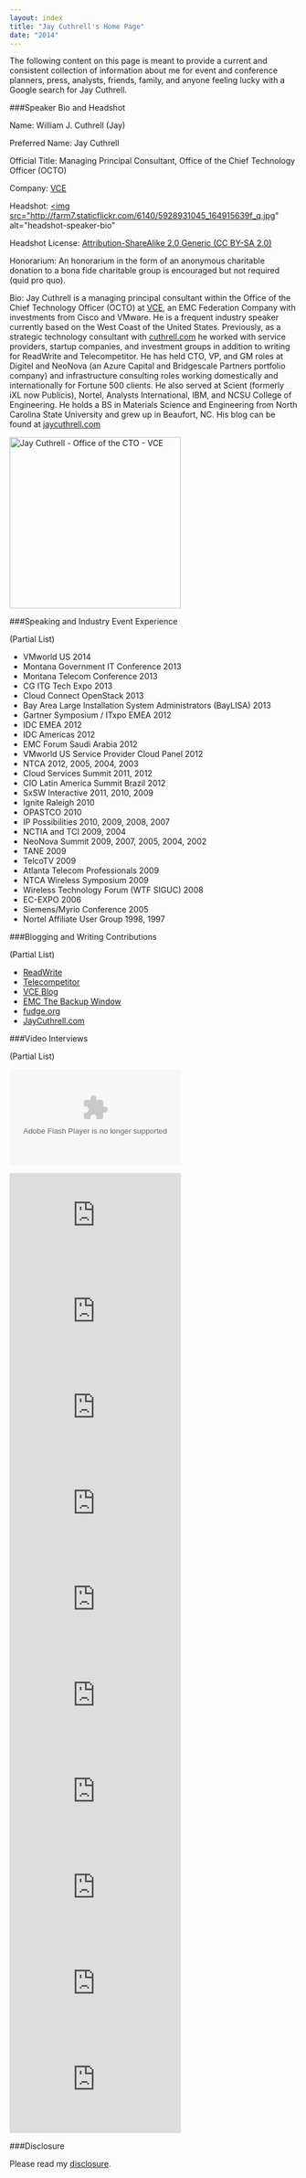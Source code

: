 ```yaml
---
layout: index
title: "Jay Cuthrell's Home Page"
date: "2014"
---
```


The following content on this page is meant to provide a current and consistent collection of information about me for event and conference planners, press, analysts, friends, family, and anyone feeling lucky with a Google search for Jay Cuthrell.

###Speaker Bio and Headshot

Name: William J. Cuthrell (Jay)

Preferred Name: Jay Cuthrell

Official Title: Managing Principal Consultant, Office of the Chief Technology Officer (OCTO)

Company: [VCE](http://www.vce.com)

Headshot: <a href="http://www.flickr.com/photos/jcuthrell/5928931045/"><img src="http://farm7.staticflickr.com/6140/5928931045_164915639f_q.jpg" alt="headshot-speaker-bio"</a>

Headshot License:  <a href="http://creativecommons.org/licenses/by-sa/2.0/">Attribution-ShareAlike 2.0 Generic (CC BY-SA 2.0)</a>

Honorarium: An honorarium in the form of an anonymous charitable donation to a bona fide charitable group is encouraged but not required (quid pro quo).

Bio: Jay Cuthrell is a managing principal consultant within the Office of the Chief Technology Officer (OCTO) at <a href="http://vce.com">VCE</a>, an EMC Federation Company with investments from Cisco and VMware. He is a frequent industry speaker currently based on the West Coast of the United States. Previously, as a strategic technology consultant with <a href="http://cuthrell.com">cuthrell.com</a> he worked with service providers, startup companies, and investment groups in addition to writing for ReadWrite and Telecompetitor. He has held CTO, VP, and GM roles at Digitel and NeoNova (an Azure Capital and Bridgescale Partners portfolio company) and infrastructure consulting roles working domestically and internationally for Fortune 500 clients. He also served at Scient (formerly iXL now Publicis), Nortel, Analysts International, IBM, and NCSU College of Engineering. He holds a BS in Materials Science and Engineering from North Carolina State University and grew up in Beaufort, NC. His blog can be found at <a href="http://jaycuthrell.com">jaycuthrell.com</a>

<a href="https://www.flickr.com/photos/jcuthrell/8659223487" title="Jay Cuthrell - Office of the CTO - VCE by Jay Cuthrell, on Flickr"><img src="https://farm9.staticflickr.com/8109/8659223487_9270927dbe.jpg" width="300" alt="Jay Cuthrell - Office of the CTO - VCE"></a>


###Speaking and Industry Event Experience

(Partial List)

- VMworld US 2014
- Montana Government IT Conference 2013
- Montana Telecom Conference 2013
- CG ITG Tech Expo 2013
- Cloud Connect OpenStack 2013
- Bay Area Large Installation System Administrators (BayLISA) 2013
- Gartner Symposium / ITxpo EMEA 2012
- IDC EMEA 2012
- IDC Americas 2012
- EMC Forum Saudi Arabia 2012
- VMworld US Service Provider Cloud Panel 2012
- NTCA 2012, 2005, 2004, 2003
- Cloud Services Summit 2011, 2012
- CIO Latin America Summit Brazil 2012
- SxSW Interactive 2011, 2010, 2009
- Ignite Raleigh 2010
- OPASTCO 2010
- IP Possibilities 2010, 2009, 2008, 2007
- NCTIA and TCI 2009, 2004
- NeoNova Summit 2009, 2007, 2005, 2004, 2002
- TANE 2009
- TelcoTV 2009
- Atlanta Telecom Professionals 2009
- NTCA Wireless Symposium 2009
- Wireless Technology Forum (WTF SIGUC) 2008
- EC-EXPO 2006
- Siemens/Myrio Conference 2005
- Nortel Affiliate User Group 1998, 1997

###Blogging and Writing Contributions

(Partial List)

- <a href="http://readwrite.com/author/jay-cuthrell">ReadWrite</a>
- <a href="http://www.telecompetitor.com/author/jcuthrell/">Telecompetitor</a>
- <a href="http://blog.vce.com/author/jay.cuthrell/">VCE Blog</a>
- <a href="http://thebackupwindow.emc.com/author/jay_cuthrell/">EMC The Backup Window</a>
- <a href="http://fudge.org">fudge.org</a>
- <a href="http://jaycuthrell.com/blog">JayCuthrell.com</a> 

###Video Interviews

(Partial List)

<object id="flashObj" width="300" height="168" classid="clsid:D27CDB6E-AE6D-11cf-96B8-444553540000" codebase="http://download.macromedia.com/pub/shockwave/cabs/flash/swflash.cab#version=9,0,47,0"><param name="movie" value="http://c.brightcove.com/services/viewer/federated_f9?isVid=1&isUI=1" /><param name="bgcolor" value="#FFFFFF" /><param name="flashVars" value="videoId=2686991989001&playerID=697237073001&playerKey=AQ~~,AAAAoc2nJVE~,yIQzUe15OpK8DPqNdDHWjOS2ou8Oj6Om&domain=embed&dynamicStreaming=true&autoStart=false" /><param name="base" value="http://admin.brightcove.com" /><param name="seamlesstabbing" value="false" /><param name="allowFullScreen" value="true" /><param name="swLiveConnect" value="true" /><param name="allowScriptAccess" value="always" /><embed src="http://c.brightcove.com/services/viewer/federated_f9?isVid=1&isUI=1" bgcolor="#FFFFFF" flashVars="videoId=2686991989001&playerID=697237073001&playerKey=AQ~~,AAAAoc2nJVE~,yIQzUe15OpK8DPqNdDHWjOS2ou8Oj6Om&domain=embed&dynamicStreaming=true&autoStart=false" base="http://admin.brightcove.com" name="flashObj" width="300" height="168" seamlesstabbing="false" type="application/x-shockwave-flash" allowFullScreen="true" allowScriptAccess="always" swLiveConnect="true" pluginspage="http://www.macromedia.com/shockwave/download/index.cgi?P1_Prod_Version=ShockwaveFlash"></embed></object>

<iframe width="300" height="168" src="http://www.youtube.com/embed/rwQZ_czEN6g" frameborder="0" allowfullscreen></iframe>

<iframe width="300" height="168" src="http://www.youtube.com/embed/FkoV41C4kzA" frameborder="0" allowfullscreen></iframe>

<iframe width="300" height="168" src="http://www.youtube.com/embed/RUz-9nJn9ak" frameborder="0" allowfullscreen></iframe>

<iframe width="300" height="168" src="http://www.youtube.com/embed/J2vUR53qE4k" frameborder="0" allowfullscreen></iframe>

<iframe width="300" height="168" src="http://www.youtube.com/embed/uM6tftT1Ws4" frameborder="0" allowfullscreen></iframe>

<iframe width="300" height="168" src="http://www.youtube.com/embed/SibtV9pAxWM" frameborder="0" allowfullscreen></iframe>

<iframe width="300" height="168" src="http://www.youtube.com/embed/YddLdU6q9io" frameborder="0" allowfullscreen></iframe>

<iframe width="300" height="168" src="http://www.youtube.com/embed/1wodHvYjlBU" frameborder="0" allowfullscreen></iframe>

<iframe width="300" height="168" src="http://www.youtube.com/embed/Jpjn6mJNBqA" frameborder="0" allowfullscreen></iframe>

<iframe width="300" height="168" src="http://www.youtube.com/embed/YCbAh5hx31U" frameborder="0" allowfullscreen></iframe>


###Disclosure

Please read my <a href="http://fudge.org/disclosure">disclosure</a>.
